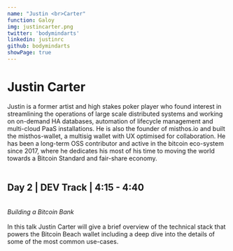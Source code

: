 ```yaml
---
name: "Justin <br>Carter"
function: Galoy
img: justincarter.png
twitter: 'bodymindarts'
linkedin: justinrc
github: bodymindarts
showPage: true
---
```


# Justin Carter
 
Justin is a former artist and high stakes poker player who found interest in streamlining the operations of large scale distributed systems and working on on-demand HA databases, automation of lifecycle management and multi-cloud PaaS installations. He is also the founder of misthos.io and built the misthos-wallet, a multisig wallet with UX optimised for collaboration. He has been a long-term OSS contributor and active in the bitcoin eco-system since 2017, where he dedicates his most of his time to moving the world towards a Bitcoin Standard and fair-share economy.<br><br>

## Day 2 | DEV Track | 4:15 - 4:40
<br>
<i>Building a Bitcoin Bank</i><br><br>
In this talk Justin Carter will give a brief overview of the technical stack that powers the Bitcoin Beach wallet including a deep dive into the details of some of the most common use-cases.

<br><br>
